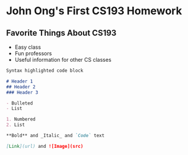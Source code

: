 # John Ong's First CS193 Homework

## Favorite Things About CS193
- Easy class
- Fun professors
- Useful information for other CS classes




```markdown
Syntax highlighted code block

# Header 1
## Header 2
### Header 3

- Bulleted
- List

1. Numbered
2. List

**Bold** and _Italic_ and `Code` text

[Link](url) and ![Image](src)
```
